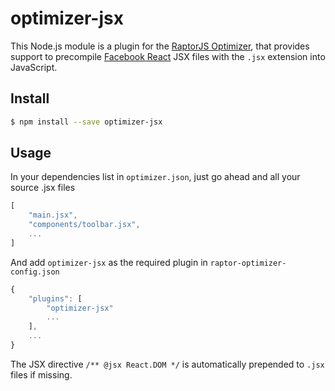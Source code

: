 optimizer-jsx
==============

This Node.js module is a plugin for the [RaptorJS Optimizer](https://github.com/raptorjs3/raptor-optimizer), that provides support to precompile [Facebook React](http://facebook.github.io/react/) JSX files with the `.jsx` extension into JavaScript.

## Install

```sh
$ npm install --save optimizer-jsx
```


## Usage

In your dependencies list in `optimizer.json`, just go ahead and all your source .jsx files
```js
[
    "main.jsx",
    "components/toolbar.jsx",
    ...
]
```
And add `optimizer-jsx` as the required plugin in `raptor-optimizer-config.json`

```js
{
	"plugins": [
	    "optimizer-jsx"
	    ...
	],
	...
}
```

The JSX directive `/** @jsx React.DOM */` is automatically prepended to `.jsx` files if missing.
